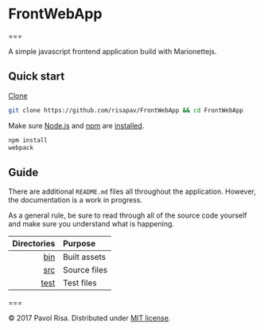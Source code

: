 # FrontWebApp
===

A simple javascript frontend application build with Marionettejs. 

## Quick start

[Clone](https://github.com/risapav/FrontWebApp) 

```sh
git clone https://github.com/risapav/FrontWebApp && cd FrontWebApp
```

Make sure [Node.js](http://nodejs.org/) and [npm](https://www.npmjs.org/) are
[installed](http://nodejs.org/download/).

```sh
npm install
webpack
```
## Guide

There are additional `README.md` files all throughout the application. However, the documentation is a work in progress.

As a general rule, be sure to read through all of the source code yourself and make sure you understand what is happening.

| Directories | Purpose |
| ---:|:--- |
| [bin](./bin) | Built assets |
| [src](./src) | Source files |
| [test](./test) | Test files |

===

&copy; 2017 Pavol Risa. Distributed under [MIT license](LICENSE.md).
